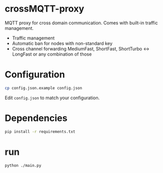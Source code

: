 # crossMQTT-proxy

MQTT proxy for cross domain communication. Comes with built-in traffic management.

- Traffic management
- Automatic ban for nodes with non-standard key
- Cross channel forwarding MediumFast, ShortFast, ShortTurbo <-> LongFast or any combination of those

# Configuration

```bash
cp config.json.example config.json
```

Edit `config.json` to match your configuration.


# Dependencies

```bash
pip install -r requirements.txt
```


# run

```bash
python ./main.py
```
